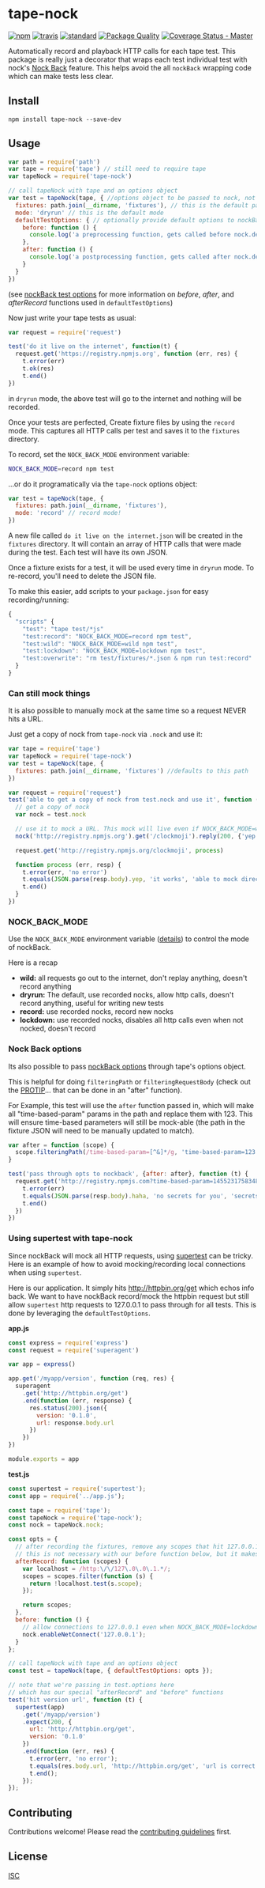 # tape-nock

[![npm][npm-image]][npm-url]
[![travis][travis-image]][travis-url]
[![standard][standard-image]][standard-url]
[![Package Quality][pack-quality-image]][pack-quality-url]
[![Coverage Status - Master][coveralls-image]][coveralls-url]


[npm-image]: https://img.shields.io/npm/v/tape-nock.svg?style=flat-square
[npm-url]: https://www.npmjs.com/package/tape-nock
[travis-image]: https://img.shields.io/travis/Flet/tape-nock.svg?style=flat-square
[travis-url]: https://travis-ci.org/Flet/tape-nock
[standard-image]: https://img.shields.io/badge/code%20style-standard-brightgreen.svg?style=flat-square
[standard-url]: http://npm.im/standard
[pack-quality-image]: http://npm.packagequality.com/shield/tape-nock.svg
[pack-quality-url]: http://packagequality.com/#?package=tape-nock
[coveralls-image]: https://coveralls.io/repos/github/Flet/tape-nock/badge.svg
[coveralls-url]: https://coveralls.io/github/Flet/tape-nock

Automatically record and playback HTTP calls for each tape test. This package is really just a decorator that wraps each test individual test with nock's [Nock Back](https://github.com/pgte/nock#nock-back) feature. This helps avoid the all `nockBack` wrapping code which can make tests less clear.

## Install

```
npm install tape-nock --save-dev
```

## Usage

```js
var path = require('path')
var tape = require('tape') // still need to require tape
var tapeNock = require('tape-nock')

// call tapeNock with tape and an options object
var test = tapeNock(tape, { //options object to be passed to nock, not required
  fixtures: path.join(__dirname, 'fixtures'), // this is the default path
  mode: 'dryrun' // this is the default mode
  defaultTestOptions: { // optionally provide default options to nockBack for each test
    before: function () {
      console.log('a preprocessing function, gets called before nock.define')
    },
    after: function () {
      console.log('a postprocessing function, gets called after nock.define')
    }
  }
})
```

(see [nockBack test options](https://github.com/node-nock/nock#options-1) for more information on *before*, *after*, and *afterRecord* functions used in `defaultTestOptions`)


Now just write your tape tests as usual:
```js
var request = require('request')

test('do it live on the internet', function(t) {
  request.get('https://registry.npmjs.org', function (err, res) {
    t.error(err)
    t.ok(res)
    t.end()
})
```
in `dryrun` mode, the above test will go to the internet and nothing will be recorded.

Once your tests are perfected, Create fixture files by using the `record` mode. This captures all HTTP calls per test and saves it to the `fixtures` directory.

To record, set the `NOCK_BACK_MODE` environment variable:
```bash
NOCK_BACK_MODE=record npm test
```
...or do it programatically via the `tape-nock` options object:
```js
var test = tapeNock(tape, {
  fixtures: path.join(__dirname, 'fixtures'),
  mode: 'record' // record mode!
})
```
A new file called `do it live on the internet.json` will be created in the `fixtures` directory. It will contain an array of HTTP calls that were made during the test. Each test will have its own JSON.

Once a fixture exists for a test, it will be used every time in `dryrun` mode. To re-record, you'll need to delete the JSON file.

To make this easier, add scripts to your `package.json` for easy recording/running:
```js
{
  "scripts" {
    "test": "tape test/*js"
    "test:record": "NOCK_BACK_MODE=record npm test",
    "test:wild": "NOCK_BACK_MODE=wild npm test",
    "test:lockdown": "NOCK_BACK_MODE=lockdown npm test",
    "test:overwrite": "rm test/fixtures/*.json & npm run test:record"
  }
}
```

### Can still mock things
It is also possible to manually mock at the same time so a request NEVER hits a URL.

Just get a copy of nock from `tape-nock` via `.nock` and use it:
```js
var tape = require('tape')
var tapeNock = require('tape-nock')
var test = tapeNock(tape, {
  fixtures: path.join(__dirname, 'fixtures') //defaults to this path
})

var request = require('request')
test('able to get a copy of nock from test.nock and use it', function (t) {
  // get a copy of nock
  var nock = test.nock

  // use it to mock a URL. This mock will live even if NOCK_BACK_MODE=wild
  nock('http://registry.npmjs.org').get('/clockmoji').reply(200, {'yep': 'it works'})

  request.get('http://registry.npmjs.org/clockmoji', process)

  function process (err, resp) {
    t.error(err, 'no error')
    t.equals(JSON.parse(resp.body).yep, 'it works', 'able to mock directly with nock instance')
    t.end()
  }
})

```


### NOCK_BACK_MODE
Use the `NOCK_BACK_MODE` environment variable ([details](https://github.com/pgte/nock#modes)) to control the mode of nockBack.

Here is a recap
- **wild:** all requests go out to the internet, don't replay anything, doesn't record anything
- **dryrun:** The default, use recorded nocks, allow http calls, doesn't record anything, useful for writing new tests
- **record:** use recorded nocks, record new nocks
- **lockdown:** use recorded nocks, disables all http calls even when not nocked, doesn't record

### Nock Back options
Its also possible to pass [nockBack options](https://github.com/pgte/nock#options-1) through tape's options object.

This is helpful for doing `filteringPath` or `filteringRequestBody` (check out the [PROTIP](https://github.com/pgte/nock#protip)... that can be done in an "after" function).

For Example, this test will use the `after` function passed in, which will make all "time-based-param" params in the path and replace them with 123. This will ensure time-based parameters will still be mock-able (the path in the fixture JSON will need to be manually updated to match).
```js
var after = function (scope) {
  scope.filteringPath(/time-based-param=[^&]*/g, 'time-based-param=123')
}

test('pass through opts to nockback', {after: after}, function (t) {
  request.get('http://registry.npmjs.com?time-based-param=1455231758348', function (err, resp) {
    t.error(err)
    t.equals(JSON.parse(resp.body).haha, 'no secrets for you', 'secrets are protected')
    t.end()
  })
})

```

### Using supertest with tape-nock

Since nockBack will mock all HTTP requests, using [supertest](https://github.com/visionmedia/supertest) can be tricky. Here is an example of how to avoid mocking/recording local connections when using `supertest`.

Here is our application. It simply hits http://httpbin.org/get which echos info back. We want to have nockBack record/mock the httpbin request but still allow `supertest` http requests to 127.0.0.1 to pass through for all tests. This is done by leveraging the `defaultTestOptions`.

**app.js**
```js
const express = require('express')
const request = require('superagent')

var app = express()

app.get('/myapp/version', function (req, res) {
  superagent
    .get('http://httpbin.org/get')
    .end(function (err, response) {
      res.status(200).json({
        version: '0.1.0',
        url: response.body.url
      })
    })
})

module.exports = app
```

**test.js**
```js
const supertest = require('supertest');
const app = require('../app.js');

const tape = require('tape');
const tapeNock = require('tape-nock');
const nock = tapeNock.nock;

const opts = {
  // after recording the fixtures, remove any scopes that hit 127.0.0.1
  // this is not necessary with our before function below, but it makes it a bit cleaner.
  afterRecord: function (scopes) {
    var localhost = /http:\/\/127\.0\.0\.1.*/;
    scopes = scopes.filter(function (s) {
      return !localhost.test(s.scope);
    });

    return scopes;
  },
  before: function () {
    // allow connections to 127.0.0.1 even when NOCK_BACK_MODE=lockdown
    nock.enableNetConnect('127.0.0.1');
  }
};

// call tapeNock with tape and an options object
const test = tapeNock(tape, { defaultTestOptions: opts });

// note that we're passing in test.options here
// which has our special "afterRecord" and "before" functions
test('hit version url', function (t) {
  supertest(app)
    .get('/myapp/version')
    .expect(200, {
      url: 'http://httpbin.org/get',
      version: '0.1.0'
    })
    .end(function (err, res) {
      t.error(err, 'no error');
      t.equals(res.body.url, 'http://httpbin.org/get', 'url is correct');
      t.end();
    });
});

```

## Contributing

Contributions welcome! Please read the [contributing guidelines](CONTRIBUTING.md) first.

## License

[ISC](LICENSE)
